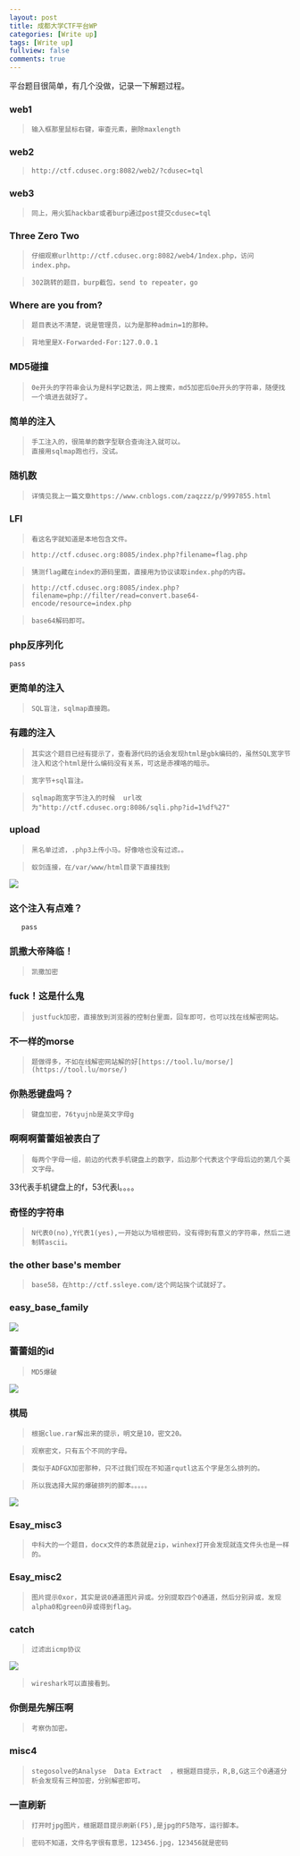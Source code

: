 ```yaml
---
layout: post
title: 成都大学CTF平台WP
categories: [Write up]
tags: [Write up]
fullview: false
comments: true
---
```


平台题目很简单，有几个没做，记录一下解题过程。  
  
### web1   

>     输入框那里鼠标右键，审查元素，删除maxlength  

### web2 ###

>     http://ctf.cdusec.org:8082/web2/?cdusec=tql  

### web3  

>     同上，用火狐hackbar或者burp通过post提交cdusec=tql  

### Three Zero Two   

>     仔细观察urlhttp://ctf.cdusec.org:8082/web4/1ndex.php，访问index.php。  

>     302跳转的题目，burp截包，send to repeater，go   

### Where are you from? ###

>     题目表达不清楚，说是管理员，以为是那种admin=1的那种。  

>     背地里是X-Forwarded-For:127.0.0.1
  

### MD5碰撞 ###

>     0e开头的字符串会认为是科学记数法，网上搜索，md5加密后0e开头的字符串，随便找一个填进去就好了。  

### **简单的注入** 

>     手工注入的，很简单的数字型联合查询注入就可以。 
>     直接用sqlmap跑也行，没试。  

### **随机数**  

>     详情见我上一篇文章https://www.cnblogs.com/zaqzzz/p/9997855.html  

### LFI ###

>     看这名字就知道是本地包含文件。  

>     http://ctf.cdusec.org:8085/index.php?filename=flag.php  

>     猜测flag藏在index的源码里面，直接用为协议读取index.php的内容。  

>     http://ctf.cdusec.org:8085/index.php?filename=php://filter/read=convert.base64-encode/resource=index.php  

>     base64解码即可。  

### php反序列化 ###
    pass

### **更简单的注入**   

>     SQL盲注，sqlmap直接跑。
  

### **有趣的注入** ###

>     其实这个题目已经有提示了，查看源代码的话会发现html是gbk编码的，虽然SQL宽字节注入和这个html是什么编码没有关系，可这是赤裸咯的暗示。  

>     宽字节+sql盲注。  

>     sqlmap跑宽字节注入的时候  url改为"http://ctf.cdusec.org:8086/sqli.php?id=1%df%27"  

### upload ###

>     黑名单过滤，.php3上传小马。好像啥也没有过滤。。  

>     蚁剑连接，在/var/www/html目录下直接找到  

![](https://i.imgur.com/sfyrcYC.png)  

### **这个注入有点难**？ ###
       pass


### **凯撒大帝降临！** 

>     凯撒加密  

### fuck！这是什么鬼 ###

>     justfuck加密，直接放到浏览器的控制台里面，回车即可，也可以找在线解密网站。  

### 不一样的morse ###

>     题做得多，不如在线解密网站解的好[https://tool.lu/morse/](https://tool.lu/morse/)  

### **你熟悉键盘吗？** ###

>     键盘加密，76tyujnb是英文字母g  

### **啊啊啊蕾蕾姐被表白了** 

>     每两个字母一组，前边的代表手机键盘上的数字，后边那个代表这个字母后边的第几个英文字母。
33代表手机键盘上的f，53代表l。。。。  

### **奇怪的字符串**   


>     N代表0(no),Y代表1(yes),一开始以为培根密码，没有得到有意义的字符串，然后二进制转ascii。  


### the other base's member ###

>     base58，在http://ctf.ssleye.com/这个网站挨个试就好了。  

### easy\_base\_family ###
      
![](https://img2018.cnblogs.com/blog/1397720/201812/1397720-20181206194638943-115504261.png)

 


### **蕾蕾姐的id** ###
>     MD5爆破  

![](https://i.imgur.com/VWN40Cg.png)  

### **棋局**  


>     根据clue.rar解出来的提示，明文是10，密文20。  

>     观察密文，只有五个不同的字母。  

>     类似于ADFGX加密那种，只不过我们现在不知道rqutl这五个字是怎么排列的。  

>     所以我选择大屌的爆破排列的脚本。。。。。  


![](https://i.imgur.com/JL5DlF4.png)  

### Esay_misc3  ###

>     中科大的一个题目，docx文件的本质就是zip，winhex打开会发现就连文件头也是一样的。  

### Esay_misc2 ###

>     图片提示0xor，其实是说0通道图片异或。分别提取四个0通道，然后分别异或，发现alpha0和green0异或得到flag。  

### catch 
>     过滤出icmp协议  

![](https://i.imgur.com/87xk8QE.png)  
  
>     wireshark可以直接看到。  
 
### **你倒是先解压啊** ###
 
>     考察伪加密。  

### **misc4**  

>     stegosolve的Analyse  Data Extract  ，根据题目提示，R,B,G这三个0通道分析会发现有三种加密，分别解密即可。    

### **一直刷新**



>     打开时jpg图片，根据题目提示刷新(F5),是jpg的F5隐写，运行脚本。 

>     密码不知道，文件名字很有意思，123456.jpg，123456就是密码
